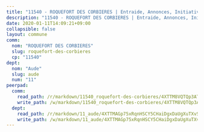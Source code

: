 ```yaml
---
title: "11540 - ROQUEFORT DES CORBIERES | Entraide, Annonces, Initiatives"
description: "11540 - ROQUEFORT DES CORBIERES | Entraide, Annonces, Initiatives"
date: 2020-01-11T14:09:21+09:00
collapsible: false
layout: commune
comm:
  nom: "ROQUEFORT DES CORBIERES"
  slug: roquefort-des-corbieres
  cp: "11540"
dept:
  nom: "Aude"
  slug: aude
  num: "11"
peerpad:
  comm:
    read_path: /r/markdown/11540_roquefort-des-corbieres/4XTTM8VQTQp3ATaT3MLoJrS58PYEbJbg7ZUr3pTEqjPrm1GeH
    write_path: /w/markdown/11540_roquefort-des-corbieres/4XTTM8VQTQp3ATaT3MLoJrS58PYEbJbg7ZUr3pTEqjPrm1GeH-K3TgUReLEupCiFEbQDSSVgbRwdx9yTQUpgp2H1h9Qf6i2xTKxRi5wmK8TJBw31qtGuMqHTEo1CsptZzgGuyi7K3fV2BifmQiQiXFCoqAFxdQRRHtGddo94w7wLyStTGQkcBpQjiu
  dept:
    read_path: /r/markdown/11_aude/4XTTMAGp75xRqnHSCY5CHaiDgxDaUgXuTXvSZDHnY1JdjJiUk
    write_path: /w/markdown/11_aude/4XTTMAGp75xRqnHSCY5CHaiDgxDaUgXuTXvSZDHnY1JdjJiUk-K3TgUenjCPDfs1W21bst2JvrPDW324QBfMvPid11puzXxXGQEeNw9p4QtfnUhSn4LYSwR6UDBQmdr3wFq2CDRGqNz2QynSm58zgCpz2PKP6Y24UTpxW22MudfeZ339ZPKnHm6XTr
---
```


